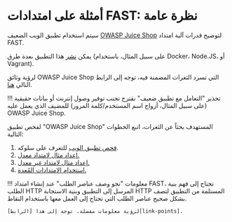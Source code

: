 [link-points]:              ../points/intro.md
[link-mod-extension]:       mod-extension.md
[link-non-mod-extension]:   non-mod-extension.md
[link-app-examination]:     app-examination.md
[link-juice-shop]:          https://www.owasp.org/index.php/OWASP_Juice_Shop_Project
[link-juice-shop-deploy]:   https://github.com/bkimminich/juice-shop#setup
[link-juice-shop-docs]:     https://bkimminich.gitbooks.io/pwning-owasp-juice-shop/content/
[link-using-extension]:     ../using-extension.md

# أمثلة على امتدادات FAST: نظرة عامة

سيتم استخدام تطبيق الويب الضعيف [OWASP Juice Shop][link-juice-shop] لتوضيح قدرات آلية امتداد FAST.

يمكن [نشر][link-juice-shop-deploy] هذا التطبيق بعدة طرق (على سبيل المثال، باستخدام Docker، Node.JS، أو Vagrant).

لرؤية وثائق OWASP Juice Shop التي تسرد الثغرات المضمنة فيه، توجه إلى الرابط التالي [هنا][link-juice-shop-docs].

!!! تحذير "التعامل مع تطبيق ضعيف"
    نقترح تجنب توفير وصول إنترنت أو بيانات حقيقية (على سبيل المثال، أزواج اسم المستخدم/كلمة المرور) للمضيف الذي يعمل عليه OWASP Juice Shop.

لفحص تطبيق "OWASP Juice Shop" المستهدف بحثاً عن الثغرات، اتبع الخطوات التالية:

1. [فحص تطبيق الويب][link-app-examination] للتعرف على سلوكه.
2. [إعداد مثال لامتداد معدل.][link-mod-extension]
3. [إعداد مثال لامتداد غير معدل.][link-non-mod-extension]
4. [استخدام الامتدادات المُعدة.][link-using-extension]

!!! معلومات "نحو وصف عناصر الطلب"
    عند إنشاء امتداد FAST، تحتاج إلى فهم بنية الطلب HTTP المرسل إلى التطبيق وبنية الاستجابة HTTP المستلمة من التطبيق لتصف بشكل صحيح عناصر الطلب التي تحتاج إلى العمل معها باستخدام النقاط.
    
    لرؤية معلومات مفصلة، توجه إلى هذا [الرابط][link-points].